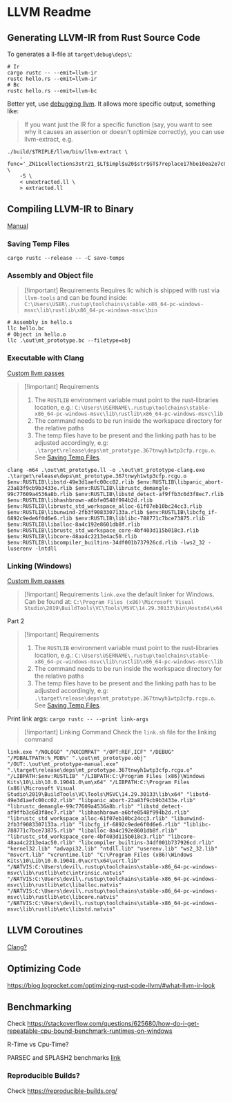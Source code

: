 # LLVM Readme

## Generating LLVM-IR from Rust Source Code

To generates a ll-file at `target\debug\deps\`:

```shell
# Ir
cargo rustc -- --emit=llvm-ir
rustc hello.rs --emit=llvm-ir
# Bc
rustc hello.rs --emit=llvm-bc
```

Better yet, use [debugging llvm](https://rustc-dev-guide.rust-lang.org/backend/debugging.html#:~:text=For%20rustc%20to%20generate%20LLVM,IR%20into%20the%20target%20directory.). It allows more specific output, something like:
> If you want just the IR for a specific function (say, you want to see why it causes an assertion or doesn't optimize correctly), you can use llvm-extract, e.g.

```shell
./build/$TRIPLE/llvm/bin/llvm-extract \
    -func='_ZN11collections3str21_$LT$impl$u20$str$GT$7replace17hbe10ea2e7c809b0bE' \
    -S \
    < unextracted.ll \
    > extracted.ll
```

## Compiling LLVM-IR to Binary

[Manual](https://stackoverflow.com/questions/37416272/generating-rust-executable-from-llvm-bitcode)

### Saving Temp Files

```shell
cargo rustc --release -- -C save-temps
```

### Assembly and Object file

> [!important] Requirements
> Requires llc which is shipped with rust via `llvm-tools` and can be found inside:
> `C:\Users\USER\.rustup\toolchains\stable-x86_64-pc-windows-msvc\lib\rustlib\x86_64-pc-windows-msvc\bin`

```shell
# Assembly in hello.s
llc hello.bc
# Object in hello.o
llc .\out\mt_prototype.bc --filetype=obj
```

### Executable with Clang

[Custom llvm passes](https://medium.com/@squanderingtime/manually-linking-rust-binaries-to-support-out-of-tree-llvm-passes-8776b1d037a4)

> [!important] Requirements
>
> 1. The `RUSTLIB` environment variable must point to the rust-libraries location, e.g.:
> `C:\Users\USERNAME\.rustup\toolchains\stable-x86_64-pc-windows-msvc\lib\rustlib\x86_64-pc-windows-msvc\lib`
> 2. The command needs to be run inside the workspace directory for the relative paths
> 3. The temp files have to be present and the linking path has to be adjusted accordingly, e.g: `.\target\release\deps\mt_prototype.367tnwyh1wtp3cfp.rcgu.o`. See [Saving Temp Files](#saving-temp-files).

```shell
clang -m64 .\out\mt_prototype.ll -o .\out\mt_prototype-clang.exe .\target\release\deps\mt_prototype.367tnwyh1wtp3cfp.rcgu.o $env:RUSTLIB\libstd-49e3d1aefc00cc02.rlib $env:RUSTLIB\libpanic_abort-23a83f9cb9b3433e.rlib $env:RUSTLIB\librustc_demangle-99c77609a4536a8b.rlib $env:RUSTLIB\libstd_detect-af9ffb3c6d3f8ec7.rlib $env:RUSTLIB\libhashbrown-a6bfe0548f994b2d.rlib $env:RUSTLIB\librustc_std_workspace_alloc-61f07eb10bc24cc3.rlib $env:RUSTLIB\libunwind-2fb3f9083307133a.rlib $env:RUSTLIB\libcfg_if-6892c9ede6f0d6e6.rlib $env:RUSTLIB\liblibc-788771c7bce73875.rlib $env:RUSTLIB\liballoc-8a4c192e8601db8f.rlib $env:RUSTLIB\librustc_std_workspace_core-4bf403d115b018c3.rlib $env:RUSTLIB\libcore-48aa4c2213e4ac50.rlib $env:RUSTLIB\libcompiler_builtins-34df001b737926cd.rlib -lws2_32 -luserenv -lntdll
```

### Linking (Windows)

[Custom llvm passes](https://medium.com/@squanderingtime/manually-linking-rust-binaries-to-support-out-of-tree-llvm-passes-8776b1d037a4)

> [!important] Requirements
> `link.exe` the default linker for Windows. Can be found at:
> `C:\Program Files (x86)\Microsoft Visual Studio\2019\BuildTools\VC\Tools\MSVC\14.29.30133\bin\Hostx64\x64`

Part 2
> [!important] Requirements
>
> 1. The `RUSTLIB` environment variable must point to the rust-libraries location, e.g.:
> `C:\Users\USERNAME\.rustup\toolchains\stable-x86_64-pc-windows-msvc\lib\rustlib\x86_64-pc-windows-msvc\lib`
> 2. The command needs to be run inside the workspace directory for the relative paths
> 3. The temp files have to be present and the linking path has to be adjusted accordingly, e.g: `.\target\release\deps\mt_prototype.367tnwyh1wtp3cfp.rcgu.o`. See [Saving Temp Files](#saving-temp-files).

Print link args: `cargo rustc -- --print link-args`

> [!important] Linking Command
> Check the `link.sh` file for the linking command

```shell
link.exe "/NOLOGO" "/NXCOMPAT" "/OPT:REF,ICF" "/DEBUG" "/PDBALTPATH:%_PDB%" ".\out\mt_prototype.obj" "/OUT:.\out\mt_prototype-manual.exe" ".\target\release\deps\mt_prototype.367tnwyh1wtp3cfp.rcgu.o" "/LIBPATH:$env:RUSTLIB" "/LIBPATH:C:\Program Files (x86)\Windows Kits\10\Lib\10.0.19041.0\um\x64" "/LIBPATH:C:\Program Files (x86)\Microsoft Visual Studio\2019\BuildTools\VC\Tools\MSVC\14.29.30133\lib\x64" "libstd-49e3d1aefc00cc02.rlib" "libpanic_abort-23a83f9cb9b3433e.rlib" "librustc_demangle-99c77609a4536a8b.rlib" "libstd_detect-af9ffb3c6d3f8ec7.rlib" "libhashbrown-a6bfe0548f994b2d.rlib" "librustc_std_workspace_alloc-61f07eb10bc24cc3.rlib" "libunwind-2fb3f9083307133a.rlib" "libcfg_if-6892c9ede6f0d6e6.rlib" "liblibc-788771c7bce73875.rlib" "liballoc-8a4c192e8601db8f.rlib" "librustc_std_workspace_core-4bf403d115b018c3.rlib" "libcore-48aa4c2213e4ac50.rlib" "libcompiler_builtins-34df001b737926cd.rlib" "kernel32.lib" "advapi32.lib" "ntdll.lib" "userenv.lib" "ws2_32.lib" "msvcrt.lib" "vcruntime.lib" "C:\Program Files (x86)\Windows Kits\10\Lib\10.0.19041.0\ucrt\x64\ucrt.lib" "/NATVIS:C:\Users\devil\.rustup\toolchains\stable-x86_64-pc-windows-msvc\lib\rustlib\etc\intrinsic.natvis" "/NATVIS:C:\Users\devil\.rustup\toolchains\stable-x86_64-pc-windows-msvc\lib\rustlib\etc\liballoc.natvis" "/NATVIS:C:\Users\devil\.rustup\toolchains\stable-x86_64-pc-windows-msvc\lib\rustlib\etc\libcore.natvis" "/NATVIS:C:\Users\devil\.rustup\toolchains\stable-x86_64-pc-windows-msvc\lib\rustlib\etc\libstd.natvis"
```

## LLVM Coroutines

[Clang?](https://borretti.me/article/compiling-llvm-ir-binary)

## Optimizing Code

<https://blog.logrocket.com/optimizing-rust-code-llvm/#what-llvm-ir-look>

## Benchmarking

Check <https://stackoverflow.com/questions/625680/how-do-i-get-repeatable-cpu-bound-benchmark-runtimes-on-windows>

R-Time vs Cpu-Time?

PARSEC and SPLASH2 benchmarks [link](https://homes.cs.washington.edu/~djg/papers/asplos10-coredet.pdf)

### Reproducible Builds?

Check <https://reproducible-builds.org/>
